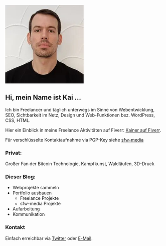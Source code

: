![wtf](/assets/kai(2).jpg)


## Hi, mein Name ist Kai ...

Ich bin Freelancer und täglich unterwegs im Sinne von Webentwicklung, SEO, Sichtbarkeit im Netz, Design und Web-Funktionen bez. WordPress, CSS, HTML. 

Hier ein Einblick in meine Freelance Aktivitäten auf Fiverr: [Kainer auf Fiverr](https://www.fiverr.com/kainer).

Für verschlüsselte Kontaktaufnahme via PGP-Key siehe [sfw-media](https://sfw-media.de/kontakt-aufnehmen/)


### Privat:

Großer Fan der Bitcoin Technologie, Kampfkunst, Waldläufen, 3D-Druck




### Dieser Blog:

- Webprojekte sammeln
- Portfolio ausbauen
  - Freelance Projekte
  - sfw-media Projekte
- Aufarbeitung
- Kommunikation



### Kontakt

Einfach erreichbar via [Twitter](https://twitter.com/kainerweissmann) oder [E-Mail](mailto:kai@kwman.de).
